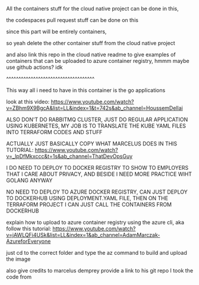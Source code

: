 All the containers stuff for the cloud native project can be done in this,

the codespaces pull request stuff can be done on this

since this part will be entirely containers, 

so yeah delete the other container stuff from the cloud native project

and also link this repo in the cloud native readme to give examples of containers
that can be uploaded to azure container registry, hmmm maybe use github actions?
idk





^^^^^^^^^^^^^^^^^^^^^^^^^^^^^^^^^^^^


This way all i need to have in this container is the go applications

look at this video: https://www.youtube.com/watch?v=ZBhm9X9BgcA&list=LL&index=1&t=742s&ab_channel=HoussemDellai 



ALSO DON'T DO RABBITMQ CLUSTER, JUST DO REGULAR APPLICATION USING KUBERNETES, 
MY JOB IS TO TRANSLATE THE KUBE YAML FILES INTO TERRAFORM CODES AND STUFF




ACTUALLY JUST BASICALLY COPY WHAT MARCELUS DOES IN THIS TUTORIAL:
https://www.youtube.com/watch?v=_lpDfMkxccc&t=1s&ab_channel=ThatDevOpsGuy 

I DO NEED TO DEPLOY TO DOCKER REGISTRY TO SHOW TO EMPLOYERS THAT I CARE ABOUT PRIVACY, AND BESIDE
I NEED MORE PRACTICE WIHT GOLANG ANYWAY

NO NEED TO DEPLOY TO AZURE DOCKER REGISTRY, CAN JUST DEPLOY TO DOCKERHUB USING
DEPLOYMENT.YAML FILE, THEN ON THE TERRAFORM PROJECT I CAN JUST CALL THE CONTAINERS
FROM DOCKERHUB








explain how to upload to azure container registry using the azure cli, aka follow this tutorial:
https://www.youtube.com/watch?v=jAWLQFi4USk&list=LL&index=1&ab_channel=AdamMarczak-AzureforEveryone 

just cd to the correct folder and type the az command to build and upload the image




also give credits to marcelus demprey provide a link to his git repo I took the code from
